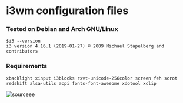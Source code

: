 # **i3wm configuration files**

### **Tested on Debian and Arch GNU/Linux**
```
$i3 --version
i3 version 4.16.1 (2019-01-27) © 2009 Michael Stapelberg and contributors
```


### **Requirements**

```
xbacklight xinput i3blocks rxvt-unicode-256color screen feh scrot redshift alsa-utils acpi fonts-font-awesome xdotool xclip
```

![sourceee](https://cdn.discordapp.com/attachments/667446707826458654/1022813193988493383/unknown.png)
